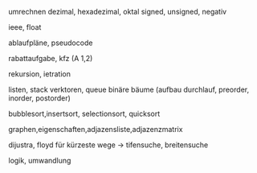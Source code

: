 umrechnen dezimal, hexadezimal, oktal
signed, unsigned, negativ

ieee, float

ablaufpläne, pseudocode

rabattaufgabe, kfz (A 1,2)

rekursion, ietration

listen, stack verktoren, queue
binäre bäume (aufbau durchlauf, preorder, inorder, postorder)

bubblesort,insertsort, selectionsort, quicksort

graphen,eigenschaften,adjazensliste,adjazenzmatrix

dijustra, floyd	für kürzeste wege -> tifensuche, breitensuche

logik, umwandlung
